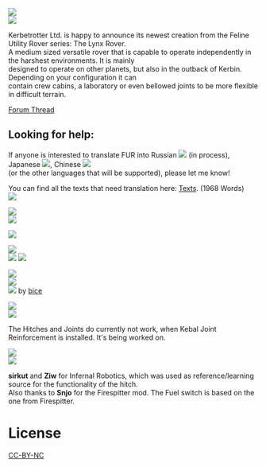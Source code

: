 ![](http://i.imgur.com/HYWMzVh.png)   
![](http://i.imgur.com/oVyCGRp.png)

Kerbetrotter Ltd. is happy to announce its newest creation from the Feline Utility Rover series: The Lynx Rover.  
A medium sized versatile rover that is capable to operate independently in the harshest environments. It is mainly  
designed to operate on other planets, but also in the outback of Kerbin. Depending on your configuration it can  
contain crew cabins, a laboratory or even bellowed joints to be more flexible in difficult terrain.  

[Forum Thread](http://forum.kerbalspaceprogram.com/index.php?/topic/133606-1) 

## Looking for help:
If anyone is interested to translate FUR into Russian ![](http://i.imgur.com/mFRcn0a.png) (in process), Japanese ![](http://i.imgur.com/M93S44Z.png), Chinese ![](http://i.imgur.com/JyqfJ1P.png)   
(or the other languages that will be supported), please let me know!   

You can find all the texts that need translation here: [Texts](https://github.com/Nils277/FelineUtilityRovers/tree/master/Translation). (1968 Words)  
![](http://i.imgur.com/O762Vfm.png)

![](http://i.imgur.com/3aT7iVh.png)  
![](http://i.imgur.com/J0Y2uGE.png)


![](http://i.imgur.com/O762Vfm.png)  

![](http://i.imgur.com/JZouZFz.png)  
[![](http://i.imgur.com/8SHPkw2.png)](http://imgur.com/a/fOPRK)
[![](http://i.imgur.com/pVShxBH.png)](https://www.youtube.com/watch?v=nMHhR1amxVc)  

![](http://i.imgur.com/O762Vfm.png)  
![](http://i.imgur.com/PQTOnA3.png)  
![](http://i.imgur.com/cXO4NUi.png)  by [bice](http://forum.kerbalspaceprogram.com/index.php?/profile/152599-bice/)  


![](http://i.imgur.com/O762Vfm.png)  
![](http://i.imgur.com/XO5r7GU.png)  

The Hitches and Joints do currently not work, when Kebal Joint Reinforcement is installed. It's being worked on.  

![](http://i.imgur.com/O762Vfm.png)  
![](http://i.imgur.com/V9z8Mer.png)  

**sirkut** and **Ziw** for Infernal Robotics, which was used as reference/learning source for the functionality of the hitch.  
Also thanks to **Snjo** for the Firespitter mod. The Fuel switch is based on the one from Firespitter.    


# License

[CC-BY-NC](https://creativecommons.org/licenses/by-nc/4.0/)

